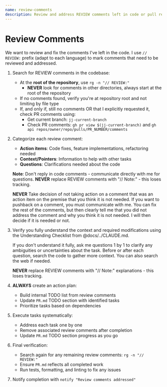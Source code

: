 ```yaml
---
name: review-comments
description: Review and address REVIEW comments left in code or pull requests
---
```


# Review Comments

We want to review and fix the comments I've left in the code. I use `// REVIEW:` prefix (adapt to
each language) to mark comments that need to be reviewed and addressed.

1. Search for REVIEW comments in the codebase:
   * At the **root of the repository**, use `rg -n "// REVIEW:"`
     * **NEVER** look for comments in other directories, always start at the root of the repository
   * If no comments found, verify you're at repository root and not limiting by file type
   * If, and only if, still no comments OR that I explicitly requested it, check PR comments using:
     * Get current branch: `jj-current-branch`
     * Check PR comments: `gh pr view $(jj-current-branch)` and `gh api repos/owner/repo/pulls/PR_NUMBER/comments`

2. Categorize each review comment:
   * **Action items**: Code fixes, feature implementations, refactoring needed
   * **Context/Pointers**: Information to help with other tasks
   * **Questions**: Clarifications needed about the code

   **Note**: Don't reply in code comments - communicate directly with me for questions.
   **NEVER** replace REVIEW comments with "// Note:" - this loses tracking.

   **NEVER** Take decision of not taking action on a comment that was an action item on the premise
   that you think it is not needed. If you want to pushback on a comment, you must communicate with
   me. You can fix the rest of the comments, but then clearly tell me that you did not address the
   comment and why you think it is not needed. I will then decide if it is needed or not.

3. Verify you fully understand the context and required modifications using the Understanding
   Checklist from @docs/../CLAUDE.md.

   If you don't understand it fully, ask me questions 1 by 1 to clarify any ambiguities or
   uncertainties about the task. Before or after each question, search the code to gather more
   context. You can also search the web if needed.

   **NEVER** replace REVIEW comments with "// Note:" explanations - this loses tracking.

4. **ALWAYS** create an action plan:
   * Build internal TODO list from review comments
   * Update `PR.md` TODO section with identified tasks
   * Prioritize tasks based on dependencies

5. Execute tasks systematically:
   * Address each task one by one
   * Remove associated review comments after completion
   * Update `PR.md` TODO section progress as you go

6. Final verification:
   * Search again for any remaining review comments: `rg -n "// REVIEW:"`
   * Ensure `PR.md` reflects all completed work
   * Run tests, formatting, and linting to fix any issues

7. Notify completion with `notify "Review comments addressed"`
